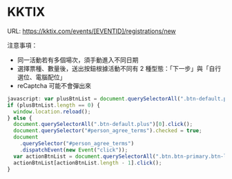 # KKTIX

URL: https://kktix.com/events/[EVENTID]/registrations/new

注意事項：

- 同一活動若有多個場次，須手動進入不同日期
- 選擇票種、數量後，送出按鈕根據活動不同有 2 種型態：「下一步」與「自行選位、電腦配位」
- reCaptcha 可能不會彈出來

```jsx
javascript: var plusBtnList = document.querySelectorAll(".btn-default.plus");
if (plusBtnList.length == 0) {
  window.location.reload();
} else {
  document.querySelectorAll(".btn-default.plus")[0].click();
  document.querySelector("#person_agree_terms").checked = true;
  document
    .querySelector("#person_agree_terms")
    .dispatchEvent(new Event("click"));
  var actionBtnList = document.querySelectorAll(".btn.btn-primary.btn-lg");
  actionBtnList[actionBtnList.length - 1].click();
}

```
